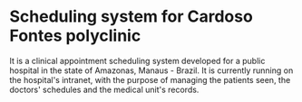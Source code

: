 <h1>Scheduling system for Cardoso Fontes polyclinic</h1>

<p>It is a clinical appointment scheduling system developed for a public hospital in the state of Amazonas, Manaus - Brazil. It is currently running on the hospital's intranet, with the purpose of managing the patients seen, the doctors' schedules and the medical unit's records.</p>
